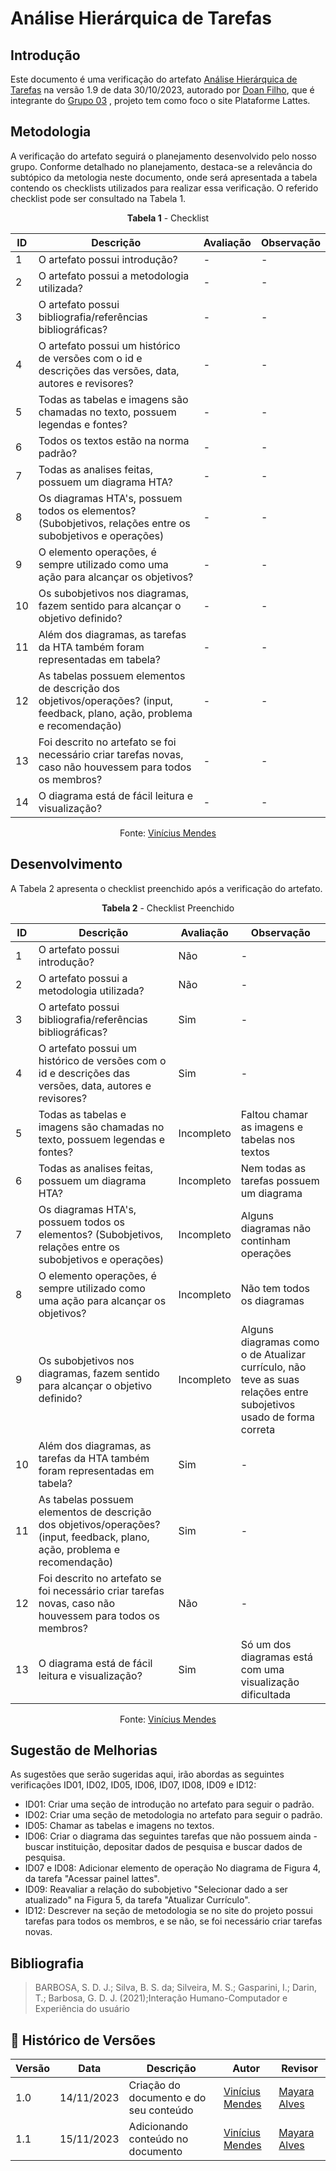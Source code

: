# Análise Hierárquica de Tarefas

## Introdução
Este documento é uma verificação do artefato [Análise Hierárquica de Tarefas](https://interacao-humano-computador.github.io/2023.2-PlataformaLattes/analise-de-requisitos/hta/) na versão 1.9 de  data 30/10/2023, autorado por [Doan Filho](https://github.com/FilhoDoan), que é integrante do  [Grupo 03](https://interacao-humano-computador.github.io/2023.2-PlataformaLattes/) , projeto tem como foco o site Plataforme Lattes.

## Metodologia
A verificação do artefato seguirá o planejamento desenvolvido pelo nosso grupo. Conforme detalhado no planejamento, destaca-se a relevância do subtópico da metologia neste documento, onde será apresentada a tabela contendo os checklists utilizados para realizar essa verificação. O referido checklist pode ser consultado na Tabela 1.

<center>
  
**Tabela 1** - Checklist

| **ID** | **Descrição** | **Avaliação** | **Observação** |
|---|------------|------------|-------------|
| 1 | O artefato possui introdução? | - | - |
| 2 | O artefato possui a metodologia utilizada? | - | -|
| 3 | O artefato possui bibliografia/referências bibliográficas? | - | - |
| 4 | O artefato possui um histórico de versões com o id e descrições das versões, data, autores e revisores? | - | - |
| 5 | Todas as tabelas e imagens são chamadas no texto, possuem legendas e fontes?|-|-|
| 6 | Todos os textos estão na norma padrão? | - | - |
| 7 | Todas as analises feitas, possuem um diagrama HTA? | - | - |
| 8 | Os diagramas HTA's, possuem todos os elementos? (Subobjetivos, relações entre os subobjetivos e operações) | - | - |
| 9 | O elemento operações, é sempre utilizado como uma ação para alcançar os objetivos? | - | - |
| 10 | Os subobjetivos nos diagramas, fazem sentido para alcançar o objetivo definido? | - | - |
| 11 | Além dos diagramas, as tarefas da HTA também foram representadas em tabela? | - | - |
| 12 | As tabelas possuem elementos de descrição dos objetivos/operações? (input, feedback, plano, ação, problema e recomendação) | - | - |
| 13 | Foi descrito no artefato se foi necessário criar tarefas novas, caso não houvessem para todos os membros? | - | - |
| 14 | O diagrama está de fácil leitura e visualização? | -  | - |


Fonte: [Vinícius Mendes](https://github.com/yabamiah)

</center>

## Desenvolvimento
A Tabela 2 apresenta o checklist preenchido após a verificação do artefato.

<center>

**Tabela 2** - Checklist Preenchido

| **ID** | **Descrição** | **Avaliação** | **Observação** |
|---|------------|------------|-------------|
| 1 | O artefato possui introdução? | Não | - |
| 2 | O artefato possui a metodologia utilizada? | Não | -|
| 3 | O artefato possui bibliografia/referências bibliográficas? | Sim | - |
| 4 | O artefato possui um histórico de versões com o id e descrições das versões, data, autores e revisores? | Sim | - |
| 5 | Todas as tabelas e imagens são chamadas no texto, possuem legendas e fontes?|Incompleto|Faltou chamar as imagens e tabelas nos textos|
| 6 | Todas as analises feitas, possuem um diagrama HTA? | Incompleto | Nem todas as tarefas possuem um diagrama |
| 7 | Os diagramas HTA's, possuem todos os elementos? (Subobjetivos, relações entre os subobjetivos e operações) | Incompleto | Alguns diagramas não continham operações |
| 8 | O elemento operações, é sempre utilizado como uma ação para alcançar os objetivos? | Incompleto | Não tem todos os diagramas |
| 9 | Os subobjetivos nos diagramas, fazem sentido para alcançar o objetivo definido? | Incompleto | Alguns diagramas como o de Atualizar currículo, não teve as suas relações entre subojetivos usado de forma correta |
| 10 | Além dos diagramas, as tarefas da HTA também foram representadas em tabela? | Sim | - |
| 11 | As tabelas possuem elementos de descrição dos objetivos/operações? (input, feedback, plano, ação, problema e recomendação) | Sim | - |
| 12 | Foi descrito no artefato se foi necessário criar tarefas novas, caso não houvessem para todos os membros? | Não | - |
| 13 | O diagrama está de fácil leitura e visualização? | Sim  | Só um dos diagramas está com uma visualização dificultada  |

Fonte: [Vinícius Mendes](https://github.com/yabamiah)
 
</center>

## Sugestão de Melhorias
As sugestões que serão sugeridas aqui, irão abordas as seguintes verificações ID01, ID02, ID05, ID06, ID07, ID08, ID09 e ID12:
- ID01: Criar uma seção de introdução no artefato para seguir o padrão.
- ID02: Criar uma seção de metodologia no artefato para seguir o padrão.
- ID05: Chamar as tabelas e imagens no textos.
- ID06: Criar o diagrama das seguintes tarefas que não possuem ainda - buscar instituição, depositar dados de pesquisa e buscar dados de pesquisa.
- ID07 e ID08: Adicionar elemento de operação No diagrama de Figura 4, da tarefa "Acessar painel lattes".
- ID09: Reavaliar a relação do subobjetivo "Selecionar dado a ser atualizado" na Figura 5, da tarefa "Atualizar Currículo".
- ID12: Descrever na seção de metodologia se no site do projeto possui tarefas para todos os membros, e se não, se foi necessário criar tarefas novas.

## Bibliografia

> BARBOSA, S. D. J.; Silva, B. S. da; Silveira, M. S.; Gasparini, I.; Darin, T.; Barbosa, G. D. J. (2021);Interação Humano-Computador e Experiência do usuário

## 📑 Histórico de Versões

| Versão | Data | Descrição | Autor | Revisor |
|--------|------|------------|------|---------|
| 1.0 | 14/11/2023 | Criação do documento e do seu conteúdo |  [Vinícius Mendes](https://github.com/yabamiah)| [Mayara Alves](https://github.com/Mayara-tech)| 
| 1.1 | 15/11/2023 | Adicionando conteúdo no documento |  [Vinícius Mendes](https://github.com/yabamiah)|  [Mayara Alves](https://github.com/Mayara-tech)| 

